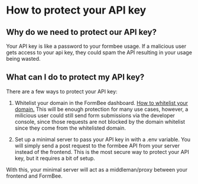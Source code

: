 # How to protect your API key

## Why do we need to protect our API key?

Your API key is like a password to your formbee usage. If a malicious user gets access to your api key, they could spam the API resulting in your usage being wasted.

## What can I do to protect my API key?

There are a few ways to protect your API key:

1. Whitelist your domain in the FormBee dashboard. [How to whitelist your domain.](https://docs.formbee.dev/docs/features/Allowed-Domains) This will be enough protection for many use cases, however, a milicious user could still send form submissions via the developer console, since those requests are not blocked by the domain whitelist since they come from the whitelisted domain.

2. Set up a minimal server to pass your API key in with a .env variable. You will simply send a post request to the formbee API from your server instead of the frontend. This is the most secure way to protect your API key, but it requires a bit of setup.

With this, your minimal server will act as a middleman/proxy between your frontend and FormBee.